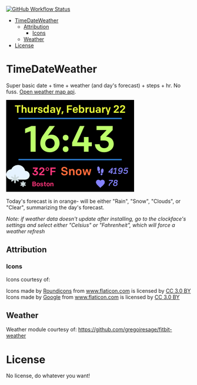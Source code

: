 [![GitHub Workflow
Status](https://img.shields.io/github/workflow/status/noahp/fbapp-TimeDateWeather/main-ci?style=for-the-badge)](https://github.com/noahp/fbapp-TimeDateWeather/actions)

- [TimeDateWeather](#timedateweather)
  - [Attribution](#attribution)
    - [Icons](#icons)
  - [Weather](#weather)
- [License](#license)

# TimeDateWeather

Super basic date + time + weather (and day's forecast) + steps + hr. No fuss.
[Open weather map api](https://openweathermap.org/api).

![screencap](screencap.png)

Today's forecast is in orange- will be either "Rain", "Snow", "Clouds", or
"Clear", summarizing the day's forecast.

_Note: if weather data doesn't update after installing, go to the clockface's
settings and select either "Celsius" or "Fahrenheit", which will force a weather
refresh_

## Attribution

### Icons

Icons courtesy of:

<div>Icons made by <a href="https://www.flaticon.com/authors/roundicons" title="Roundicons">Roundicons</a> from <a href="https://www.flaticon.com/" title="Flaticon">www.flaticon.com</a> is licensed by <a href="http://creativecommons.org/licenses/by/3.0/" title="Creative Commons BY 3.0" target="_blank">CC 3.0 BY</a></div>
<div>Icons made by <a href="https://www.flaticon.com/authors/google" title="Google">Google</a> from <a href="https://www.flaticon.com/" title="Flaticon">www.flaticon.com</a> is licensed by <a href="http://creativecommons.org/licenses/by/3.0/" title="Creative Commons BY 3.0" target="_blank">CC 3.0 BY</a></div>

## Weather

Weather module courtesy of:
https://github.com/gregoiresage/fitbit-weather

# License

No license, do whatever you want!
